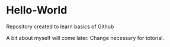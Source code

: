 # Hello-World
Repository created to learn basics of Github

A bit about myself will come later. Change necessary for totorial.
